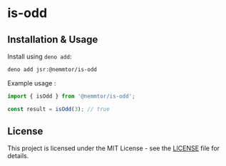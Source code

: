# is-odd

## Installation & Usage

Install using `deno add`:

```bash
deno add jsr:@nemmtor/is-odd
```

Example usage :

```ts
import { isOdd } from '@nemmtor/is-odd';

const result = isOdd(3); // true
```

## License

This project is licensed under the MIT License - see the [LICENSE](LICENSE) file
for details.
